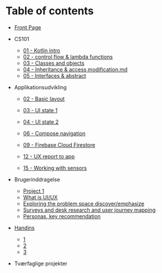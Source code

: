 # Table of contents

* [Front Page](README.md)

* CS101
  * [01 - Kotlin intro](cs101/01-kotlin-intro.md)
  * [02 - control flow & lambda functions](cs101/02-control-flow-lambda.md)
  * [03 - Classes and objects](cs101/03-classes-and-objects.md)
  * [04 - Inheritance & access modification.md](cs101/04-inheritance-access-modification.md) 

  - [05 - Interfaces & abstract](cs101/05-interfaces-abstract.md)
* Applikationsudvikling

  - [02 - Basic layout](applikationsudvikling/02-basic-layout.md)

  - [03 - UI state 1](applikationsudvikling/03-ui-state-intro.md)

  - [04 - UI state 2](applikationsudvikling/04-ui-state-lists.md)

  - [06 - Compose navigation](applikationsudvikling/06-compose-navigation.md)
  
  - [09 - Firebase Cloud Firestore](applikationsudvikling/09-firebase-cloud-firestore.md)
  
  - [12 - UX report to app](applikationsudvikling/12-ux-report-to-app.md)
  
  - [15 - Working with sensors](applikationsudvikling/15-sensors.md)
* Brugerinddragelse
  * [Project 1](brugerinddragelse/project-1.md)
  * [What is UI/UX](brugerinddragelse/week-5.md)
  * [Exploring the problem space discover/emphasize](brugerinddragelse/week-6.md)
  * [Surveys and desk research and user journey mapping](brugerinddragelse/week-7.md)
  * [Personas, key recommendation](brugerinddragelse/week-8.md)
* [Handins](handins/README.md)
  * [1](handins/week-1.md)
  * [2](handins/week-2.md)
  * [3](handins/week-3.md)
* Tværfaglige projekter 



